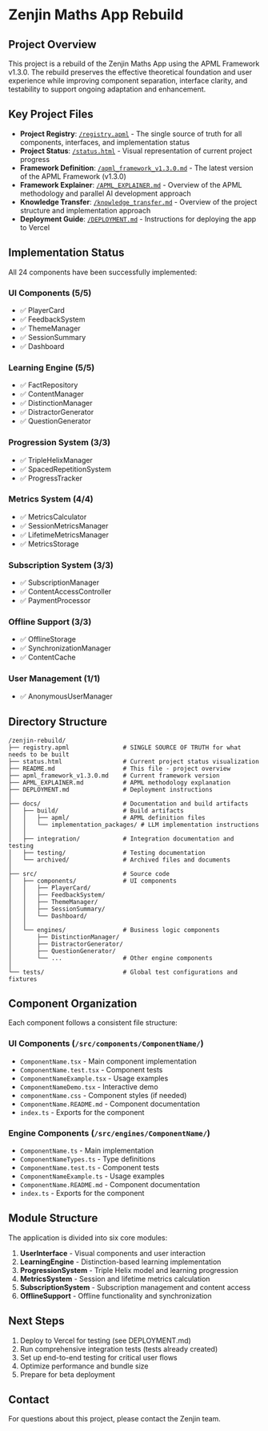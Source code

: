 # Zenjin Maths App Rebuild

## Project Overview

This project is a rebuild of the Zenjin Maths App using the APML Framework v1.3.0. The rebuild preserves the effective theoretical foundation and user experience while improving component separation, interface clarity, and testability to support ongoing adaptation and enhancement.

## Key Project Files

- **Project Registry**: [`/registry.apml`](./registry.apml) - The single source of truth for all components, interfaces, and implementation status
- **Project Status**: [`/status.html`](./status.html) - Visual representation of current project progress
- **Framework Definition**: [`/apml_framework_v1.3.0.md`](./apml_framework_v1.3.0.md) - The latest version of the APML Framework (v1.3.0)
- **Framework Explainer**: [`/APML_EXPLAINER.md`](./APML_EXPLAINER.md) - Overview of the APML methodology and parallel AI development approach
- **Knowledge Transfer**: [`/knowledge_transfer.md`](./knowledge_transfer.md) - Overview of the project structure and implementation approach
- **Deployment Guide**: [`/DEPLOYMENT.md`](./DEPLOYMENT.md) - Instructions for deploying the app to Vercel

## Implementation Status

All 24 components have been successfully implemented:

### UI Components (5/5)
- ✅ PlayerCard
- ✅ FeedbackSystem
- ✅ ThemeManager
- ✅ SessionSummary
- ✅ Dashboard

### Learning Engine (5/5)
- ✅ FactRepository
- ✅ ContentManager
- ✅ DistinctionManager
- ✅ DistractorGenerator
- ✅ QuestionGenerator

### Progression System (3/3)
- ✅ TripleHelixManager
- ✅ SpacedRepetitionSystem
- ✅ ProgressTracker

### Metrics System (4/4)
- ✅ MetricsCalculator
- ✅ SessionMetricsManager
- ✅ LifetimeMetricsManager
- ✅ MetricsStorage

### Subscription System (3/3)
- ✅ SubscriptionManager
- ✅ ContentAccessController
- ✅ PaymentProcessor

### Offline Support (3/3)
- ✅ OfflineStorage
- ✅ SynchronizationManager
- ✅ ContentCache

### User Management (1/1)
- ✅ AnonymousUserManager

## Directory Structure

```
/zenjin-rebuild/
├── registry.apml               # SINGLE SOURCE OF TRUTH for what needs to be built
├── status.html                 # Current project status visualization
├── README.md                   # This file - project overview
├── apml_framework_v1.3.0.md    # Current framework version
├── APML_EXPLAINER.md           # APML methodology explanation
├── DEPLOYMENT.md               # Deployment instructions
│
├── docs/                       # Documentation and build artifacts
│   ├── build/                  # Build artifacts
│   │   ├── apml/               # APML definition files
│   │   └── implementation_packages/ # LLM implementation instructions
│   │
│   ├── integration/            # Integration documentation and testing
│   ├── testing/                # Testing documentation
│   └── archived/               # Archived files and documents
│
├── src/                        # Source code
│   ├── components/             # UI components
│   │   ├── PlayerCard/
│   │   ├── FeedbackSystem/
│   │   ├── ThemeManager/
│   │   ├── SessionSummary/
│   │   └── Dashboard/
│   │
│   └── engines/                # Business logic components
│       ├── DistinctionManager/
│       ├── DistractorGenerator/
│       ├── QuestionGenerator/
│       └── ...                 # Other engine components
│
└── tests/                      # Global test configurations and fixtures
```

## Component Organization

Each component follows a consistent file structure:

### UI Components (`/src/components/ComponentName/`)
- `ComponentName.tsx` - Main component implementation
- `ComponentName.test.tsx` - Component tests
- `ComponentNameExample.tsx` - Usage examples
- `ComponentNameDemo.tsx` - Interactive demo
- `componentName.css` - Component styles (if needed)
- `ComponentName.README.md` - Component documentation
- `index.ts` - Exports for the component

### Engine Components (`/src/engines/ComponentName/`)
- `ComponentName.ts` - Main implementation
- `ComponentNameTypes.ts` - Type definitions
- `ComponentName.test.ts` - Component tests
- `ComponentNameExample.ts` - Usage examples
- `ComponentName.README.md` - Component documentation
- `index.ts` - Exports for the component

## Module Structure

The application is divided into six core modules:

1. **UserInterface** - Visual components and user interaction
2. **LearningEngine** - Distinction-based learning implementation
3. **ProgressionSystem** - Triple Helix model and learning progression
4. **MetricsSystem** - Session and lifetime metrics calculation
5. **SubscriptionSystem** - Subscription management and content access
6. **OfflineSupport** - Offline functionality and synchronization

## Next Steps

1. Deploy to Vercel for testing (see DEPLOYMENT.md)
2. Run comprehensive integration tests (tests already created)
3. Set up end-to-end testing for critical user flows
4. Optimize performance and bundle size
5. Prepare for beta deployment

## Contact

For questions about this project, please contact the Zenjin team.
